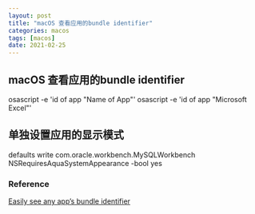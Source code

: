 ```yaml
---
layout: post
title: "macOS 查看应用的bundle identifier"
categories: macos
tags: [macos]
date: 2021-02-25
---
```


## macOS 查看应用的bundle identifier

  osascript -e 'id of app "Name of App"'
  osascript -e 'id of app "Microsoft Excel"'

## 单独设置应用的显示模式

  defaults write com.oracle.workbench.MySQLWorkbench NSRequiresAquaSystemAppearance -bool yes
 

### Reference
[Easily see any app’s bundle identifier](https://robservatory.com/easily-see-any-apps-bundle-identifier/)  
